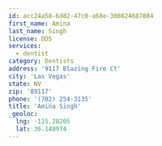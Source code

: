 ```yaml
---
id: acc24a58-6d82-47c0-a68e-308624687084
first_name: Amina
last_name: Singh
license: DDS
services:
  - dentist
category: Dentists
address: '9117 Blazing Fire Ct'
city: 'Las Vegas'
state: NV
zip: '89117'
phone: '(702) 254-3135'
title: 'Amina Singh'
_geoloc:
  lng: -115.28205
  lat: 36.140974
---
```

